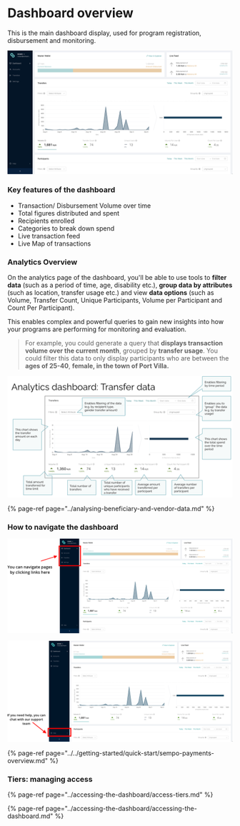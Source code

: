 # Dashboard overview

This is the main dashboard display, used for program registration, disbursement and monitoring.

![Dashboard Page - Analytics](../../.gitbook/assets/screen-shot-2020-09-10-at-10.54.44-am.png)

### **Key features of the dashboard**

* Transaction/ Disbursement Volume over time
* Total figures distributed and spent
* Recipients enrolled
* Categories to break down spend 
* Live transaction feed
* Live Map of transactions

### Analytics Overview

On the analytics page of the dashboard, you'll be able to use tools to **filter data** \(such as a period of time, age, disability etc.\), **group data by attributes** \(such as location, transfer usage etc.\) and view **data options** \(such as Volume, Transfer Count, Unique Participants, Volume per Participant and Count Per Participant\).

This enables complex and powerful queries to gain new insights into how your programs are performing for monitoring and evaluation. 

> For example, you could generate a query that **displays transaction volume over the current month**, grouped by **transfer usage**. You could filter this data to only display participants who are between the **ages of 25-40**, **female, in the town of Port Villa.**

![](../../.gitbook/assets/screen-shot-2020-09-10-at-1.11.12-pm.png)

{% page-ref page="../analysing-beneficiary-and-vendor-data.md" %}

### **How to navigate the dashboard**

![How to navigate](../../.gitbook/assets/support.png)

![How to access customer support](../../.gitbook/assets/nav.png)

{% page-ref page="../../getting-started/quick-start/sempo-payments-overview.md" %}

### Tiers: managing access

{% page-ref page="../accessing-the-dashboard/access-tiers.md" %}

{% page-ref page="../accessing-the-dashboard/accessing-the-dashboard.md" %}



